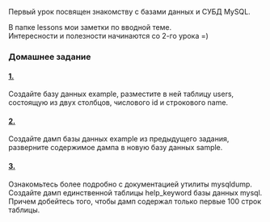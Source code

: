 Первый урок посвящен знакомству с базами данных и СУБД MySQL.    
    
В папке lessons мои заметки по вводной теме.    
Интересности и полезности начинаются со 2-го урока =)
    
### Домашнее задание    
     
#### [1.](https://github.com/kornilovaap/Databases_GeekBrains.ru/blob/master/lesson_1/tasks/1.sql)
Создайте базу данных example, разместите в ней таблицу users, 
состоящую из двух столбцов, числового id и строкового name.
    
#### [2.](https://github.com/kornilovaap/Databases_GeekBrains.ru/blob/master/lesson_1/tasks/2.sql)    
Создайте дамп базы данных example из предыдущего задания, разверните содержимое дампа в новую базу данных sample.
    
#### [3.](https://github.com/kornilovaap/Databases_GeekBrains.ru/blob/master/lesson_1/tasks/3.sql)
Ознакомьтесь более подробно с документацией утилиты mysqldump. 
Создайте дамп единственной таблицы help_keyword базы данных mysql. 
Причем добейтесь того, чтобы дамп содержал только первые 100 строк таблицы.
    
